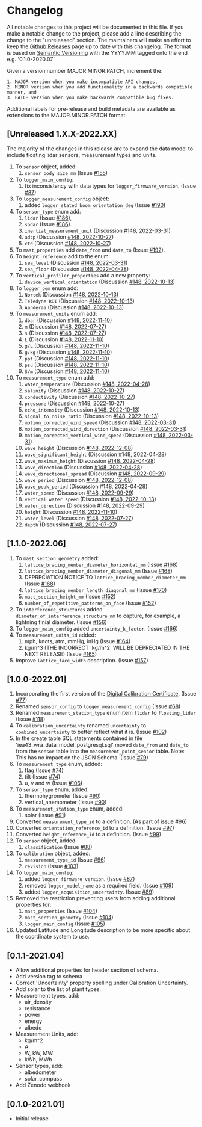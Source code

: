 # Changelog
All notable changes to this project will be documented in this file. If you make a notable change to the project, please add a line describing the change to the "unreleased" section. The maintainers will make an effort to keep the [Github Releases](https://github.com/IEA-Task-43/digital_wra_data_standard/releases) page up to date with this changelog. The format is based on [Semantic Versioning](https://semver.org/) with the YYYY.MM tagged onto the end e.g. '0.1.0-2020.07'

Given a version number MAJOR.MINOR.PATCH, increment the:

    1. MAJOR version when you make incompatible API changes,
    2. MINOR version when you add functionality in a backwards compatible manner, and
    3. PATCH version when you make backwards compatible bug fixes.

Additional labels for pre-release and build metadata are available as extensions to the MAJOR.MINOR.PATCH format.

## [Unreleased 1.X.X-2022.XX]

The majority of the changes in this release are to expand the data model to include floating lidar sensors, measurement 
types and units.

1. To `sensor` object, added:
    1. `sensor_body_size_mm` (Issue [#155](https://github.com/IEA-Task-43/digital_wra_data_standard/issues/155))
1. To `logger_main_config`:
   1. fix inconsistency with data types for `logger_firmware_version`. (Issue [#87](https://github.com/IEA-Task-43/digital_wra_data_standard/issues/87))
1. To `logger_measurement_config` object:
    1. added `logger_stated_boom_orientation_deg` (Issue [#190](https://github.com/IEA-Task-43/digital_wra_data_standard/issues/190))
1. To `sensor_type` enum add:
   1. `lidar` (Issue [#186](https://github.com/IEA-Task-43/digital_wra_data_standard/issues/186)),
   2. `sodar` (Issue [#186](https://github.com/IEA-Task-43/digital_wra_data_standard/issues/186)).
   1. `inertial_measurement_unit` (Discussion [#148, 2022-03-31](https://github.com/IEA-Task-43/digital_wra_data_standard/discussions/148#discussioncomment-2479643))
   1. `adcp` (Discussion [#148, 2022-10-27](https://github.com/IEA-Task-43/digital_wra_data_standard/discussions/148#discussioncomment-3984312))
   1. `ctd` (Discussion [#148, 2022-10-27](https://github.com/IEA-Task-43/digital_wra_data_standard/discussions/148#discussioncomment-3984312))
1. To `mast_properties` add `date_from` and `date_to` (Issue [#192](https://github.com/IEA-Task-43/digital_wra_data_standard/issues/192)).
1. To `height_reference` add to the enum:
   1. `sea_level` (Discussion [#148, 2022-03-31](https://github.com/IEA-Task-43/digital_wra_data_standard/discussions/148#discussioncomment-2479643))
   1. `sea_floor` (Discussion [#148, 2022-04-28](https://github.com/IEA-Task-43/digital_wra_data_standard/discussions/148#discussioncomment-2655990))
1. To `vertical_profiler_properties` add a new property:
   1. `device_vertical_orientation` (Discussion [#148, 2022-10-13](https://github.com/IEA-Task-43/digital_wra_data_standard/discussions/148#discussioncomment-3871669))
1. To `logger_oem` enum add:
   1. `Nortek` (Discussion [#148, 2022-10-13](https://github.com/IEA-Task-43/digital_wra_data_standard/discussions/148#discussioncomment-3871669))
   1. `Teledyne RDI` (Discussion [#148, 2022-10-13](https://github.com/IEA-Task-43/digital_wra_data_standard/discussions/148#discussioncomment-3871669))
   1. `Aanderaa` (Discussion [#148, 2022-10-13](https://github.com/IEA-Task-43/digital_wra_data_standard/discussions/148#discussioncomment-3871669))
1. To `measurement_units` enum add:
   1. `dbar` (Discussion [#148, 2022-11-10](https://github.com/IEA-Task-43/digital_wra_data_standard/discussions/148#discussioncomment-4109570))
   1. `m` (Discussion [#148, 2022-07-27](https://github.com/IEA-Task-43/digital_wra_data_standard/discussions/148#discussioncomment-3101355))
   1. `s` (Discussion [#148, 2022-07-27](https://github.com/IEA-Task-43/digital_wra_data_standard/discussions/148#discussioncomment-3101355))
   1. `L` (Discussion [#148, 2022-11-10](https://github.com/IEA-Task-43/digital_wra_data_standard/discussions/148#discussioncomment-4109570))
   1. `g/L` (Discussion [#148, 2022-11-10](https://github.com/IEA-Task-43/digital_wra_data_standard/discussions/148#discussioncomment-4109570))
   1. `g/kg` (Discussion [#148, 2022-11-10](https://github.com/IEA-Task-43/digital_wra_data_standard/discussions/148#discussioncomment-4109570))
   1. `ppt` (Discussion [#148, 2022-11-10](https://github.com/IEA-Task-43/digital_wra_data_standard/discussions/148#discussioncomment-4109570))
   1. `psu` (Discussion [#148, 2022-11-10](https://github.com/IEA-Task-43/digital_wra_data_standard/discussions/148#discussioncomment-4109570))
   1. `S/m` (Discussion [#148, 2022-11-10](https://github.com/IEA-Task-43/digital_wra_data_standard/discussions/148#discussioncomment-4109570))
1. To `measurement_type` enum add:
   1. `water_temperature` (Discussion [#148, 2022-04-28](https://github.com/IEA-Task-43/digital_wra_data_standard/discussions/148#discussioncomment-2655990))
   1. `salinity` (Discussion [#148, 2022-10-27](https://github.com/IEA-Task-43/digital_wra_data_standard/discussions/148#discussioncomment-3984312))
   1. `conductivity` (Discussion [#148, 2022-10-27](https://github.com/IEA-Task-43/digital_wra_data_standard/discussions/148#discussioncomment-3984312))
   1. `pressure` (Discussion [#148, 2022-10-27](https://github.com/IEA-Task-43/digital_wra_data_standard/discussions/148#discussioncomment-3984312))
   1. `echo_intensity` (Discussion [#148, 2022-10-13](https://github.com/IEA-Task-43/digital_wra_data_standard/discussions/148#discussioncomment-3871669))
   1. `signal_to_noise_ratio` (Discussion [#148, 2022-10-13](https://github.com/IEA-Task-43/digital_wra_data_standard/discussions/148#discussioncomment-3871669))
   1. `motion_corrected_wind_speed` (Discussion [#148, 2022-03-31](https://github.com/IEA-Task-43/digital_wra_data_standard/discussions/148#discussioncomment-2479643))
   1. `motion_corrected_wind_direction` (Discussion [#148, 2022-03-31](https://github.com/IEA-Task-43/digital_wra_data_standard/discussions/148#discussioncomment-2479643))
   1. `motion_corrected_vertical_wind_speed` (Discussion [#148, 2022-03-31](https://github.com/IEA-Task-43/digital_wra_data_standard/discussions/148#discussioncomment-2479643))
   1. `wave_height` (Discussion [#148, 2022-12-08](https://github.com/IEA-Task-43/digital_wra_data_standard/discussions/148#discussioncomment-4345628))
   1. `wave_significant_height` (Discussion [#148, 2022-04-28](https://github.com/IEA-Task-43/digital_wra_data_standard/discussions/148#discussioncomment-2655990))
   1. `wave_maximum_height` (Discussion [#148, 2022-04-28](https://github.com/IEA-Task-43/digital_wra_data_standard/discussions/148#discussioncomment-2655990))
   1. `wave_direction` (Discussion [#148, 2022-04-28](https://github.com/IEA-Task-43/digital_wra_data_standard/discussions/148#discussioncomment-2655990))
   1. `wave_directional_spread` (Discussion [#148, 2022-09-29](https://github.com/IEA-Task-43/digital_wra_data_standard/discussions/148#discussioncomment-3764611))
   1. `wave_period` (Discussion [#148, 2022-12-08](https://github.com/IEA-Task-43/digital_wra_data_standard/discussions/148#discussioncomment-4345628))
   1. `wave_peak_period` (Discussion [#148, 2022-04-28](https://github.com/IEA-Task-43/digital_wra_data_standard/discussions/148#discussioncomment-2655990))
   1. `water_speed` (Discussion [#148, 2022-09-29](https://github.com/IEA-Task-43/digital_wra_data_standard/discussions/148#discussioncomment-3764611))
   1. `vertical_water_speed` (Discussion [#148, 2022-10-13](https://github.com/IEA-Task-43/digital_wra_data_standard/discussions/148#discussioncomment-3871669))
   1. `water_direction` (Discussion [#148, 2022-09-29](https://github.com/IEA-Task-43/digital_wra_data_standard/discussions/148#discussioncomment-3764611))
   1. `height` (Discussion [#148, 2022-11-10](https://github.com/IEA-Task-43/digital_wra_data_standard/discussions/148#discussioncomment-4109570))
   1. `water_level` (Discussion [#148, 2022-07-27](https://github.com/IEA-Task-43/digital_wra_data_standard/discussions/148#discussioncomment-3101355))
   1. `depth` (Discussion [#148, 2022-07-27](https://github.com/IEA-Task-43/digital_wra_data_standard/discussions/148#discussioncomment-3101355))

## [1.1.0-2022.06]

1. To `mast_section_geometry` added:
   1. `lattice_bracing_member_diameter_horizontal_mm` (Issue [#168](https://github.com/IEA-Task-43/digital_wra_data_standard/issues/168))
   1. `lattice_bracing_member_diameter_diagonal_mm` (Issue [#168](https://github.com/IEA-Task-43/digital_wra_data_standard/issues/168))
   1. DEPRECIATION NOTICE TO `lattice_bracing_member_diameter_mm` (Issue [#168](https://github.com/IEA-Task-43/digital_wra_data_standard/issues/168))
   1. `lattice_bracing_member_length_diagonal_mm` (Issue [#170](https://github.com/IEA-Task-43/digital_wra_data_standard/issues/170))
   1. `mast_section_height_mm` (Issue [#152](https://github.com/IEA-Task-43/digital_wra_data_standard/issues/152))
   1. `number_of_repetitive_patterns_on_face` (Issue [#152](https://github.com/IEA-Task-43/digital_wra_data_standard/issues/152))
1. To `interference_structures` added `diameter_of_interference_structure_mm` to capture, for example, a lightning finial diameter. (Issue [#156](https://github.com/IEA-Task-43/digital_wra_data_standard/issues/156))
1. To `logger_main_config` added `uncertainty_k_factor`. (Issue [#166](https://github.com/IEA-Task-43/digital_wra_data_standard/issues/166))
1. To `measurement_units_id` added:
   1. mph, knots, atm, mmHg, inHg (Issue [#164](https://github.com/IEA-Task-43/digital_wra_data_standard/issues/164))
   1. kg/m^3 (THE INCORRECT 'kg/m^2' WILL BE DEPRECIATED IN THE NEXT RELEASE) (Issue [#165](https://github.com/IEA-Task-43/digital_wra_data_standard/issues/165))
1. Improve `lattice_face_width` description. (Issue [#157](https://github.com/IEA-Task-43/digital_wra_data_standard/issues/157))

## [1.0.0-2022.01]
1. Incorporating the first version of the [Digital Calibration Certificate](./digital_calibration_certificate). (Issue [#77](https://github.com/IEA-Task-43/digital_wra_data_standard/issues/77))
1. Renamed `sensor_config` to `logger_measurement_config` (Issue [#68](https://github.com/IEA-Task-43/digital_wra_data_standard/issues/68))
1. Renamed `measurement_station_type` enum item `flidar` to `floating_lidar` (Issue [#118](https://github.com/IEA-Task-43/digital_wra_data_standard/issues/118))
1. To `calibration_uncertainty` renamed `uncertainty` to `combined_uncertainty` to better reflect what it is. (Issue [#102](https://github.com/IEA-Task-43/digital_wra_data_standard/issues/102))
1. In the create table SQL statements contained in file 'iea43_wra_data_model_postgresql.sql' moved `date_from` and `date_to` from the `sensor` table into the `measurement_point_sensor` table. Note: This has no impact on the JSON Schema. (Issue [#79](https://github.com/IEA-Task-43/digital_wra_data_standard/issues/79))
1. To `measurement_type` enum, added:
   1. flag (Issue [#74](https://github.com/IEA-Task-43/digital_wra_data_standard/issues/74))
   1. tilt (Issue [#74](https://github.com/IEA-Task-43/digital_wra_data_standard/issues/74))
   1. u, v and w (Issue [#106](https://github.com/IEA-Task-43/digital_wra_data_standard/issues/106))
1. To `sensor_type` enum, added:
   1. thermohygrometer (Issue [#90](https://github.com/IEA-Task-43/digital_wra_data_standard/issues/90))
   1. vertical_anemometer (Issue [#90](https://github.com/IEA-Task-43/digital_wra_data_standard/issues/90))
1. To `measurement_station_type` enum, added:
   1. solar (Issue [#91](https://github.com/IEA-Task-43/digital_wra_data_standard/issues/91))
1. Converted `measurement_type_id` to a definition. (As part of issue [#96](https://github.com/IEA-Task-43/digital_wra_data_standard/issues/96))
1. Converted `orientation_reference_id` to a definition. (Issue [#97](https://github.com/IEA-Task-43/digital_wra_data_standard/issues/97))
1. Converted `height_reference_id` to a definition. (Issue [#99](https://github.com/IEA-Task-43/digital_wra_data_standard/issues/99))
1. To `sensor` object, added:
    1. `classification` (Issue [#88](https://github.com/IEA-Task-43/digital_wra_data_standard/issues/88))
1. To `calibration` object, added:
    1. `measurement_type_id` (Issue [#96](https://github.com/IEA-Task-43/digital_wra_data_standard/issues/96))
    1. `revision` (Issue [#103](https://github.com/IEA-Task-43/digital_wra_data_standard/issues/103))
1. To `logger_main_config`:
   1. added `logger_firmware_version`. (Issue [#87](https://github.com/IEA-Task-43/digital_wra_data_standard/issues/87))
   1. removed `logger_model_name` as a required field. (Issue [#109](https://github.com/IEA-Task-43/digital_wra_data_standard/issues/109))
   1. added `logger_acquisition_uncertainty`. (Issue [#89](https://github.com/IEA-Task-43/digital_wra_data_standard/issues/89))
1. Removed the restriction preventing users from adding additional properties for:
   1. `mast_properties` (Issue [#104](https://github.com/IEA-Task-43/digital_wra_data_standard/issues/104))
   1. `mast_section_geometry` (Issue [#104](https://github.com/IEA-Task-43/digital_wra_data_standard/issues/104))
   1. `logger_main_config` (Issue [#105](https://github.com/IEA-Task-43/digital_wra_data_standard/issues/105))
1. Updated Latitude and Longitude description to be more specific about the coordinate system to use.


## [0.1.1-2021.04]
- Allow additional properties for header section of schema.
- Add version tag to schema
- Correct 'Uncertainty' property spelling under Calibration Uncertainty.
- Add solar to the list of plant types.
- Measurement types, add:
    - air_density
    - resistance
    - power
    - energy
    - albedo
- Measurement Units, add:
    - kg/m^2
    - A
    - W, kW, MW
    - kWh, MWh
- Sensor types, add:
    - albedometer
    - solar_compass
- Add Zenodo webhook

## [0.1.0-2021.01]
- Initial release

